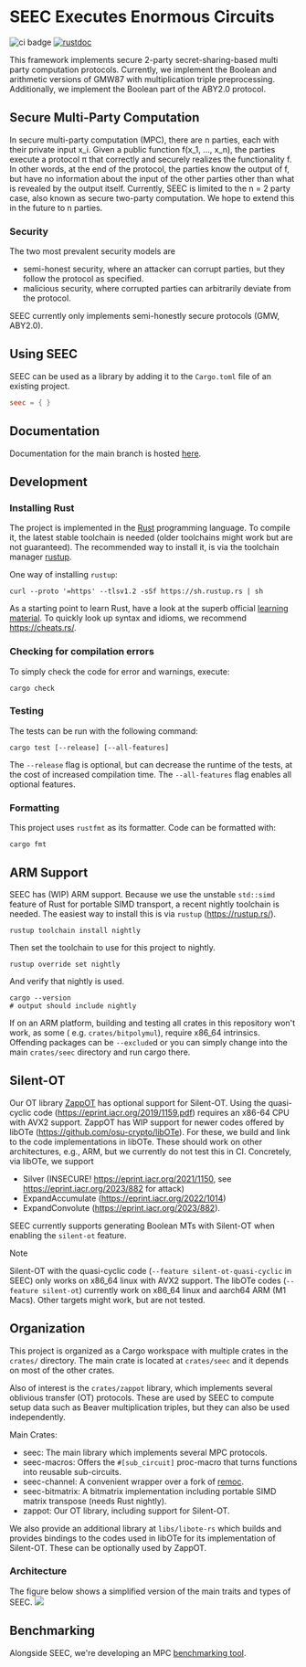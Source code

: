 # SEEC Executes Enormous Circuits

![ci badge](https://github.com/encryptogroup/SEEC/actions/workflows/push.yml/badge.svg?branch=main) [![rustdoc](https://github.com/encryptogroup/SEEC/actions/workflows/rustdoc.yml/badge.svg)](https://encryptogroup.github.io/SEEC/seec/)

This framework implements secure 2-party secret-sharing-based multi party computation protocols. Currently, we implement
the Boolean and arithmetic versions of GMW87 with multiplication triple preprocessing. Additionally, we implement the
Boolean part of the ABY2.0 protocol.

## Secure Multi-Party Computation

In secure multi-party computation (MPC), there are n parties, each with their private input x_i. Given a public function
f(x_1, ..., x_n), the parties execute a protocol π that correctly and securely realizes the functionality f. In other
words, at the end of the protocol, the parties know the output of f, but have no information about the input of the
other parties other than what is revealed by the output itself. Currently, SEEC is limited to the n = 2 party case, also
known as secure two-party computation. We hope to extend this in the future to n parties.

### Security

The two most prevalent security models are

- semi-honest security, where an attacker can corrupt parties, but they follow the protocol as specified.
- malicious security, where corrupted parties can arbitrarily deviate from the protocol.

SEEC currently only implements semi-honestly secure protocols (GMW, ABY2.0).

## Using SEEC

SEEC can be used as a library by adding it to the `Cargo.toml` file of an existing project.

```toml
seec = { }
```

## Documentation

Documentation for the main branch is hosted [here](https://encryptogroup.github.io/SEEC/seec/).

## Development

### Installing Rust

The project is implemented in the [Rust](https://www.rust-lang.org/) programming language. To compile it, the latest
stable toolchain is needed (older toolchains might work but are not guaranteed). The recommended way to install it, is
via the toolchain manager [rustup](https://rustup.rs/).

One way of installing `rustup`:

```shell
curl --proto '=https' --tlsv1.2 -sSf https://sh.rustup.rs | sh
```

As a starting point to learn Rust, have a look at the superb
official [learning material](https://www.rust-lang.org/learn). To quickly look up syntax and idioms, we
recommend https://cheats.rs/.

### Checking for compilation errors

To simply check the code for error and warnings, execute:

```shell
cargo check
```

### Testing

The tests can be run with the following command:

```shell
cargo test [--release] [--all-features]
```

The `--release` flag is optional, but can decrease the runtime of the tests, at the cost of increased compilation time.
The `--all-features` flag enables all optional features.

### Formatting

This project uses `rustfmt` as its formatter. Code can be formatted with:

```shell
cargo fmt
```

## ARM Support

SEEC has (WIP) ARM support. Because we use the unstable `std::simd` feature of Rust for portable SIMD transport, a
recent nightly toolchain is needed. The easiest way to install this is via `rustup` (https://rustup.rs/).

```shell
rustup toolchain install nightly
```

Then set the toolchain to use for this project to nightly.

```shell
rustup override set nightly
```

And verify that nightly is used.

```shell
cargo --version
# output should include nightly
```

If on an ARM platform, building and testing all crates in this repository won't work, as some (
e.g. `crates/bitpolymul`), require x86_64 intrinsics. Offending packages can be `--exclude`d or you can simply change
into the main `crates/seec` directory and run cargo there.

## Silent-OT

Our OT library [ZappOT](./crates/zappot) has optional support for Silent-OT.
Using the quasi-cyclic code (https://eprint.iacr.org/2019/1159.pdf) requires an x86-64 CPU with AVX2 support. ZappOT has
WIP support for newer codes offered by libOTe (https://github.com/osu-crypto/libOTe). For these, we build and link to
the code implementations in libOTe. These should work on other architectures, e.g., ARM, but we currently do not test
this in CI.
Concretely, via libOTe, we support

- Silver (INSECURE! https://eprint.iacr.org/2021/1150, see https://eprint.iacr.org/2023/882 for attack)
- ExpandAccumulate (https://eprint.iacr.org/2022/1014)
- ExpandConvolute (https://eprint.iacr.org/2023/882).

SEEC currently supports generating Boolean MTs with Silent-OT when enabling the `silent-ot` feature.

> [!NOTE]  
> Silent-OT with the quasi-cyclic code (`--feature silent-ot-quasi-cyclic` in SEEC) only works on x86_64 linux with AVX2
> support. The libOTe codes (`--feature silent-ot`) currently work on x86_64 linux and aarch64 ARM (M1 Macs). Other
> targets might work, but are not tested.

## Organization

This project is organized as a Cargo workspace with multiple crates in the `crates/` directory. The main crate is
located at `crates/seec` and it depends on most of the other crates.

Also of interest is the `crates/zappot` library, which implements several oblivious transfer (OT) protocols. These are
used by SEEC to compute setup data such as Beaver multiplication triples, but they can also be used independently.

Main Crates:

- seec: The main library which implements several MPC protocols.
- seec-macros: Offers the `#[sub_circuit]` proc-macro that turns functions into reusable sub-circuits.
- seec-channel: A convenient wrapper over a fork of [remoc](https://github.com/ENQT-GmbH/remoc).
- seec-bitmatrix: A bitmatrix implementation including portable SIMD matrix transpose (needs Rust nightly).
- zappot: Our OT library, including support for Silent-OT.

We also provide an additional library at `libs/libote-rs` which builds and provides bindings to the codes used in libOTe
for its implementation of Silent-OT. These can be optionally used by ZappOT.

### Architecture

The figure below shows a simplified version of the main traits and types of SEEC.
![](figures/architecture.svg)

## Benchmarking

Alongside SEEC, we're developing an MPC [benchmarking tool](https://github.com/encryptogroup/mpc-bench).